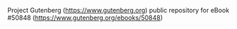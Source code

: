 Project Gutenberg (https://www.gutenberg.org) public repository for
eBook #50848 (https://www.gutenberg.org/ebooks/50848)
